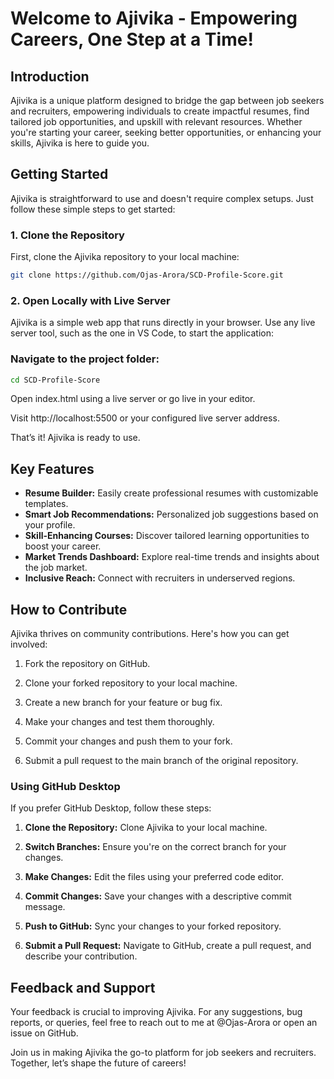 # Welcome to Ajivika - Empowering Careers, One Step at a Time!

## Introduction

Ajivika is a unique platform designed to bridge the gap between job seekers and recruiters, empowering individuals to create impactful resumes, find tailored job opportunities, and upskill with relevant resources. Whether you're starting your career, seeking better opportunities, or enhancing your skills, Ajivika is here to guide you.

## Getting Started

Ajivika is straightforward to use and doesn't require complex setups. Just follow these simple steps to get started:

### 1. Clone the Repository

First, clone the Ajivika repository to your local machine:

```bash
git clone https://github.com/Ojas-Arora/SCD-Profile-Score.git  
```

### 2. Open Locally with Live Server

Ajivika is a simple web app that runs directly in your browser. Use any live server tool, such as the one in VS Code, to start the application:

### Navigate to the project folder:

```bash
cd SCD-Profile-Score
```

Open index.html using a live server or go live in your editor.

Visit http://localhost:5500 or your configured live server address.

That’s it! Ajivika is ready to use.

## Key Features

- **Resume Builder:** Easily create professional resumes with customizable templates.
- **Smart Job Recommendations:** Personalized job suggestions based on your profile.
- **Skill-Enhancing Courses:** Discover tailored learning opportunities to boost your career.
- **Market Trends Dashboard:** Explore real-time trends and insights about the job market.
- **Inclusive Reach:** Connect with recruiters in underserved regions.

## How to Contribute

Ajivika thrives on community contributions. Here's how you can get involved:

1. Fork the repository on GitHub.

2. Clone your forked repository to your local machine.

3. Create a new branch for your feature or bug fix.

4. Make your changes and test them thoroughly.

5. Commit your changes and push them to your fork.

6. Submit a pull request to the main branch of the original repository.

### Using GitHub Desktop

If you prefer GitHub Desktop, follow these steps:

1. **Clone the Repository:** Clone Ajivika to your local machine.

2. **Switch Branches:** Ensure you're on the correct branch for your changes.

3. **Make Changes:** Edit the files using your preferred code editor.

4. **Commit Changes:** Save your changes with a descriptive commit message.

5. **Push to GitHub:** Sync your changes to your forked repository.

6. **Submit a Pull Request:** Navigate to GitHub, create a pull request, and describe your contribution.

## Feedback and Support

Your feedback is crucial to improving Ajivika. For any suggestions, bug reports, or queries, feel free to reach out to me at @Ojas-Arora or open an issue on GitHub.

Join us in making Ajivika the go-to platform for job seekers and recruiters. Together, let’s shape the future of careers!
